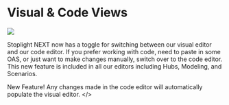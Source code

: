 # Visual & Code Views

![](../../assets/gifs/editor-visual-toggle.gif)

Stoplight NEXT now has a toggle for switching between our visual editor and our code editor. If you prefer working with code, need to paste in some OAS, or just want to make changes manually, switch over to the code editor.  This new feature is included in all our editors including Hubs, Modeling, and Scenarios. 

<callout> New Feature! Any changes made in the code editor will automatically populate the visual editor. </>
